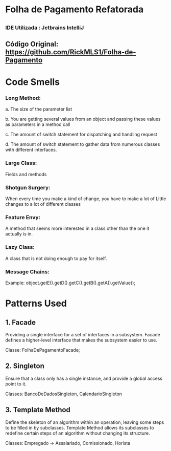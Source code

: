 # Folha de Pagamento Refatorada
##

### IDE Utilizada : Jetbrains IntelliJ

## Código Original: https://github.com/RickMLS1/Folha-de-Pagamento

# Code Smells

### Long Method:

a. The size of the parameter list 

b. You are getting several values from an object and passing these values as parameters in a method call 

c. The amount of switch statement for dispatching and handling request 

d. The amount of switch statement to gather data from numerous classes with different interfaces.

### Large Class: 
Fields and methods

### Shotgun Surgery: 
When every time you make a kind of change, you have to make a lot of Little changes to a lot of different classes

### Feature Envy: 
A method that seems more interested in a class other than the one it actually is in.

### Lazy Class: 
A class that is not doing enough to pay for itself.

### Message Chains: 
Example: object.getE().getD().getC().getB().getA().getValue();

# Patterns Used 

## 1. Facade 

Providing a single interface for a set of interfaces in a subsystem. Facade defines a higher-level interface that makes the subsystem easier to use.

Classe: FolhaDePagamentoFacade;

## 2. Singleton

Ensure that a class only has a single instance, and provide a global access point to it.

Classes: BancoDeDadosSingleton, CalendarioSingleton

## 3. Template Method

Define the skeleton of an algorithm within an operation, leaving some steps to be filled in by subclasses. Template Method allows its subclasses to redefine certain steps of an algorithm without changing its structure.

Classes: Empregado -> Assalariado, Comissionado, Horista
